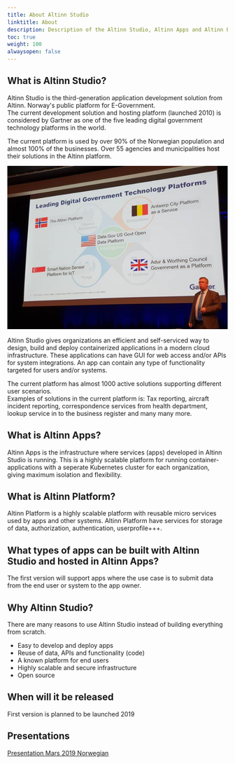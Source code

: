 ```yaml
---
title: About Altinn Studio
linktitle: About
description: Description of the Altinn Studio, Altinn Apps and Altinn Platform solutions
toc: true
weight: 100
alwaysopen: false
---
```


## What is Altinn Studio?
Altinn Studio is the third-generation application development solution from Altinn. 
Norway's public platform for E-Government.  
The current development solution and hosting platform (launched 2010) is considered by Gartner 
as one of the five leading digital government technology platforms in the world.

The current platform is used by over 90% of the Norwegian population and almost 100% 
of the businesses. Over 55 agencies and municipalities host their solutions in the Altinn platform.

![Gartner](gartner.png "Gartner")

Altinn Studio gives organizations an efficient and self-serviced way to design, build and deploy containerized applications in a modern cloud infrastructure.
These applications can have GUI for web access and/or APIs for system integrations. An app can contain any type of functionality targeted for users and/or systems.

The current platform has almost 1000 active solutions supporting different user scenarios.  
Examples of solutions in the current platform is: Tax reporting, aircraft incident reporting, correspondence services from health department, lookup service in to the business register and many many more.

## What is Altinn Apps?
Altinn Apps is the infrastructure where services (apps) developed in Altinn Studio is running. 
This is a highly scalable platform for running container-applications with a seperate Kubernetes cluster for each organization, giving maximum isolation and flexibility.

## What is Altinn Platform?
Altinn Platform is a highly scalable platform with reusable micro services used by apps and other systems.
Altinn Platform have services for storage of data, authorization, authentication, userprofile+++.

## What types of apps can be built with Altinn Studio and hosted in Altinn Apps?
The first version will support apps where the use case is to submit data from the end 
user or system to the app owner. 

## Why Altinn Studio?
There are many reasons to use Altinn Studio instead of building everything from scratch.

- Easy to develop and deploy apps
- Reuse of data, APIs and functionality (code)
- A known platform for end users
- Highly scalable and secure infrastructure
- Open source

## When will it be released
First version is planned to be launched 2019

## Presentations

[Presentation Mars 2019 Norwegian](https://docs.altinn.studio/files/AltinnStudio_Konsept_Funksjonell_Arkitektur.pptx)

